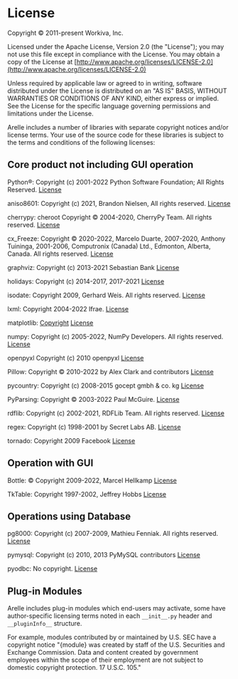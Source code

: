 # License

Copyright © 2011-present Workiva, Inc.

Licensed under the Apache License, Version 2.0 (the "License");
you may not use this file except in compliance with the License.
You may obtain a copy of the License at
[http://www.apache.org/licenses/LICENSE-2.0](http://www.apache.org/licenses/LICENSE-2.0)

Unless required by applicable law or agreed to in writing, software distributed
under the License is distributed on an "AS IS" BASIS, WITHOUT WARRANTIES OR
CONDITIONS OF ANY KIND, either express or implied. See the License for the
specific language governing permissions and limitations under the License.

Arelle includes a number of libraries with separate copyright notices and/or
license terms. Your use of the source code for these libraries is subject to the
terms and conditions of the following licenses:

## Core product not including GUI operation

Python®: Copyright (c) 2001-2022 Python Software Foundation; All Rights Reserved.
[License](https://docs.python.org/3/license.html)

aniso8601: Copyright (c) 2021, Brandon Nielsen, All rights reserved.
[License](https://github.com/sloanlance/aniso8601/blob/master/LICENSE)

cherrypy: cheroot Copyright © 2004-2020, CherryPy Team. All rights reserved.
[License](https://github.com/cherrypy/cherrypy/blob/main/LICENSE.md)

cx_Freeze: Copyright © 2020-2022, Marcelo Duarte, 2007-2020, Anthony Tuininga,
2001-2006, Computronix (Canada) Ltd., Edmonton, Alberta, Canada. All rights reserved.
[License](https://cx-freeze.readthedocs.io/en/latest/license.html)

graphviz: Copyright (c) 2013-2021 Sebastian Bank
[License](https://graphviz.org/license/)

holidays: Copyright (c) 2014-2017, 2017-2021
[License](https://github.com/dr-prodigy/python-holidays/blob/master/LICENSE)

isodate: Copyright 2009, Gerhard Weis. All rights reserved.
[License](https://opensource.org/licenses/BSD-3-Clause)

lxml: Copyright 2004-2022 Ifrae.
[License](https://github.com/lxml/lxml/blob/master/LICENSES.txt)

matplotlib:
[Copyright](https://matplotlib.org/stable/users/project/license.html)
[License](https://github.com/matplotlib/matplotlib/blob/main/LICENSE/LICENSE)

numpy: Copyright (c) 2005-2022, NumPy Developers. All rights reserved.
[License](https://numpy.org/doc/stable/license.html)

openpyxl Copyright (c) 2010 openpyxl
[License](https://github.com/fluidware/openpyxl/blob/master/LICENCE)

Pillow: Copyright © 2010-2022 by Alex Clark and contributors
[License](https://github.com/python-pillow/Pillow/blob/main/LICENSE)

pycountry: Copyright (c) 2008-2015 gocept gmbh & co. kg
[License](https://pypi.org/project/gocept.country/)

PyParsing: Copyright © 2003-2022 Paul McGuire.
[License](https://github.com/pyparsing/pyparsing/blob/master/LICENSE)

rdflib: Copyright (c) 2002-2021, RDFLib Team. All rights reserved.
[License](https://opensource.org/licenses/BSD-3-Clause)

regex: Copyright (c) 1998-2001 by Secret Labs AB.
[License](https://github.com/mrabarnett/mrab-regex/blob/hg/LICENSE.txt)

tornado: Copyright 2009 Facebook
[License](https://github.com/tornadoweb/tornado/blob/master/LICENSE)

## Operation with GUI

Bottle: © Copyright 2009-2022, Marcel Hellkamp
[License](https://bottlepy.org/docs/dev/)

TkTable: Copyright 1997-2002, Jeffrey Hobbs
[License](https://github.com/nbro/tktable/blob/master/LICENSE.md)

## Operations using Database

pg8000: Copyright (c) 2007-2009, Mathieu Fenniak. All rights reserved.
[License](https://opensource.org/licenses/BSD-3-Clause)

pymysql: Copyright (c) 2010, 2013 PyMySQL contributors
[License](https://opensource.org/licenses/MIT)

pyodbc: No copyright.
[License](https://github.com/mkleehammer/pyodbc/blob/master/LICENSE.txt)

## Plug-in Modules

Arelle includes plug-in modules which end-users may activate, some have
author-specific licensing terms noted in each `__init__.py` header and
`__pluginInfo__` structure.

For example, modules contributed by or maintained by U.S. SEC have a copyright
notice "{module} was created by staff of the U.S. Securities and Exchange
Commission. Data and content created by government employees within the scope of
their employment are not subject to domestic copyright protection. 17 U.S.C. 105."
